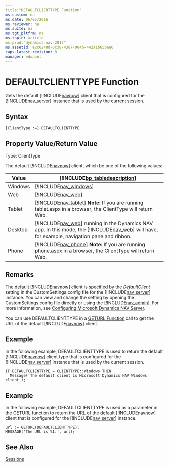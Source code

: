 ```yaml
---
title:"DEFAULTCLIENTTYPE Function"
ms.custom: na
ms.date: 06/05/2016
ms.reviewer: na
ms.suite: na
ms.tgt_pltfrm: na
ms.topic: article
ms-prod:"dynamics-nav-2017"
ms.assetid: e2c0248d-0c38-4387-904b-442a1b65bea0
caps.latest.revision: 8
manager: edupont
---
```

# DEFAULTCLIENTTYPE Function
Gets the default [!INCLUDE[navnow](includes/navnow_md.md)] client that is configured for the [!INCLUDE[nav_server](includes/nav_server_md.md)] instance that is used by the current session.  
  
## Syntax  
  
```  
[ClientType :=] DEFAULTCLIENTTYPE  
```  
  
## Property Value\/Return Value  
 Type: ClientType  
  
 The default [!INCLUDE[navnow](includes/navnow_md.md)] client, which be one of the following values:  
  
|Value|[!INCLUDE[bp_tabledescription](includes/bp_tabledescription_md.md)]|  
|-----------|---------------------------------------|  
|Windows|[!INCLUDE[nav_windows](includes/nav_windows_md.md)]|  
|Web|[!INCLUDE[nav_web](includes/nav_web_md.md)]|  
|Tablet|[!INCLUDE[nav_tablet](includes/nav_tablet_md.md)] **Note:**  If you are running tablet.aspx in a browser, the ClientType will return Web.|  
|Desktop|[!INCLUDE[nav_web](includes/nav_web_md.md)] running in the Dynamics NAV app. In this mode, the [!INCLUDE[nav_web](includes/nav_web_md.md)] will have, for example, navigation pane and ribbon.|  
|Phone|[!INCLUDE[nav_phone](includes/nav_phone_md.md)] **Note:**  If you are running phone.aspx in a browser, the ClientType will return Web.|  
  
## Remarks  
 The default [!INCLUDE[navnow](includes/navnow_md.md)] client is specified by the *DefaultClient* setting in the CustomSettings.config file for the [!INCLUDE[nav_server](includes/nav_server_md.md)] instance. You can view and change the setting by opening the CustomSettings.config file directly or using the [!INCLUDE[nav_admin](includes/nav_admin_md.md)]. For more information, see [Configuring Microsoft Dynamics NAV Server](Configuring-Microsoft-Dynamics-NAV-Server.md).  
  
 You can use DEFAULTCLIENTTYPE in a [GETURL Function](GETURL-Function.md) call to get the URL of the default [!INCLUDE[navnow](includes/navnow_md.md)] client.  
  
## Example  
 In the following example, DEFAULTCLIENTTYPE is used to return the default [!INCLUDE[navnow](includes/navnow_md.md)] client type that is configured for the [!INCLUDE[nav_server](includes/nav_server_md.md)] instance that is used by the current session.  
  
```  
IF DEFAULTCLIENTTYPE = CLIENTTYPE::Windows THEN  
  Message('The default client is Microsoft Dynamics NAV Windows client');  
```  
  
## Example  
 In the following example, DEFAULTCLIENTTYPE is used as a parameter in the GETURL function to return the URL of the default [!INCLUDE[navnow](includes/navnow_md.md)] client that is configured for the [!INCLUDE[nav_server](includes/nav_server_md.md)] instance.  
  
```  
url := GETURL(DEFAULTCLIENTTYPE);  
MESSAGE('The URL is %1.', url);  
```  
  
## See Also  
 [Sessions](Sessions.md)